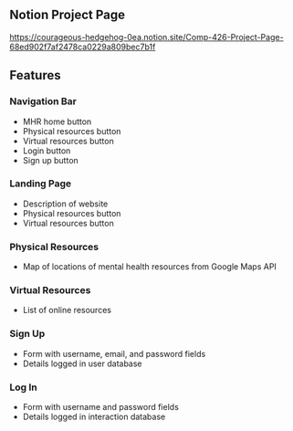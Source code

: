 ## Notion Project Page
https://courageous-hedgehog-0ea.notion.site/Comp-426-Project-Page-68ed902f7af2478ca0229a809bec7b1f 

## Features

### Navigation Bar
- MHR home button
- Physical resources button
- Virtual resources button
- Login button
- Sign up button

### Landing Page
- Description of website
- Physical resources button
- Virtual resources button

### Physical Resources
- Map of locations of mental health resources from Google Maps API

### Virtual Resources
- List of online resources

### Sign Up
- Form with username, email, and password fields
- Details logged in user database

### Log In
- Form with username and password fields
- Details logged in interaction database
